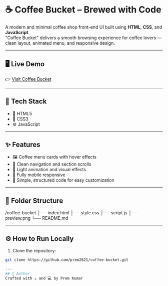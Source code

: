 # ☕ Coffee Bucket – Brewed with Code

A modern and minimal coffee shop front-end UI built using **HTML**, **CSS**, and **JavaScript**.  
"Coffee Bucket" delivers a smooth browsing experience for coffee lovers — clean layout, animated menu, and responsive design.

---

## 🖥️ Live Demo

👉 [Visit Coffee Bucket](https://coffee-bucket.netlify.app)

---

## 🧪 Tech Stack

- 🧱 HTML5
- 🎨 CSS3
- ⚙️ JavaScript 

---

## ✨ Features

- 🖼️ Coffee menu cards with hover effects
- 🎯 Clean navigation and section scrolls
- 🌙 Light animation and visual effects
- 📱 Fully mobile responsive
- 🧠 Simple, structured code for easy customization

---

## 📁 Folder Structure

/coffee-bucket
├── index.html
├── style.css
├── script.js
├── preview.png
└── README.md

---

## ⚙️ How to Run Locally

1. Clone the repository:
```bash
git clone https://github.com/prem2621/coffee-bucket.git

--- 
## 💙 Author
Crafted with ☕ and 💻 by Prem Kumar
